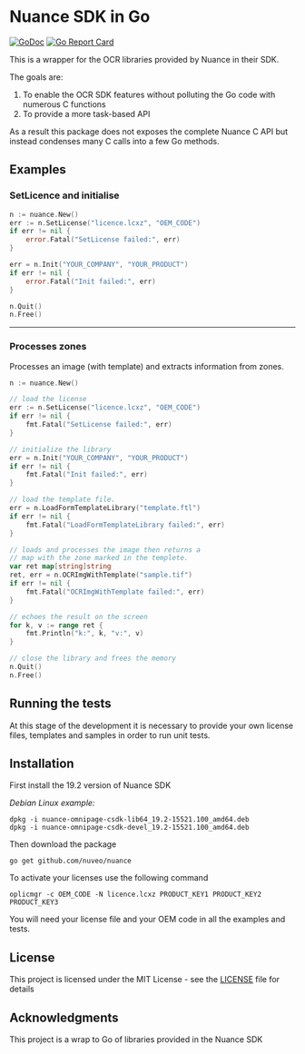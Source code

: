 # Nuance SDK in Go
[![GoDoc](https://godoc.org/github.com/nuveo/nuance?status.png)](https://godoc.org/github.com/nuveo/nuance) [![Go Report Card](https://goreportcard.com/badge/github.com/nuveo/nuance)](https://goreportcard.com/report/github.com/nuveo/nuance)

This is a wrapper for the OCR libraries provided by Nuance in their SDK.

The goals are:

1. To enable the OCR SDK features without polluting the Go code with numerous C functions
2. To provide a more task-based API

As a result this package does not exposes the complete Nuance C API but instead condenses many C calls into a few Go methods.

## Examples

### SetLicence and initialise

```go
n := nuance.New()
err := n.SetLicense("licence.lcxz", "OEM_CODE")
if err != nil {
    error.Fatal("SetLicense failed:", err)
}

err = n.Init("YOUR_COMPANY", "YOUR_PRODUCT")
if err != nil {
    error.Fatal("Init failed:", err)
}

n.Quit()
n.Free()
```
---
### Processes zones

Processes an image (with template) and extracts information from zones.

```go
n := nuance.New()

// load the license
err := n.SetLicense("licence.lcxz", "OEM_CODE")
if err != nil {
    fmt.Fatal("SetLicense failed:", err)
}

// initialize the library
err = n.Init("YOUR_COMPANY", "YOUR_PRODUCT")
if err != nil {
    fmt.Fatal("Init failed:", err)
}

// load the template file.
err = n.LoadFormTemplateLibrary("template.ftl")
if err != nil {
    fmt.Fatal("LoadFormTemplateLibrary failed:", err)
}

// loads and processes the image then returns a
// map with the zone marked in the templete.
var ret map[string]string
ret, err = n.OCRImgWithTemplate("sample.tif")
if err != nil {
    fmt.Fatal("OCRImgWithTemplate failed:", err)
}

// echoes the result on the screen
for k, v := range ret {
    fmt.Println("k:", k, "v:", v)
}

// close the library and frees the memory
n.Quit()
n.Free()
```

## Running the tests

At this stage of the development it is necessary to provide your own license files, templates and samples in order to run unit tests.

## Installation

First install the 19.2 version of Nuance SDK

*Debian Linux example:*
```
dpkg -i nuance-omnipage-csdk-lib64_19.2-15521.100_amd64.deb
dpkg -i nuance-omnipage-csdk-devel_19.2-15521.100_amd64.deb
```

Then download the package

```
go get github.com/nuveo/nuance
```

To activate your licenses use the following command

```
oplicmgr -c OEM_CODE -N licence.lcxz PRODUCT_KEY1 PRODUCT_KEY2 PRODUCT_KEY3
```

You will need your license file and your OEM code in all the examples and tests.


## License

This project is licensed under the MIT License - see the [LICENSE](LICENSE) file for details

## Acknowledgments

This project is a wrap to Go of libraries provided in the Nuance SDK
